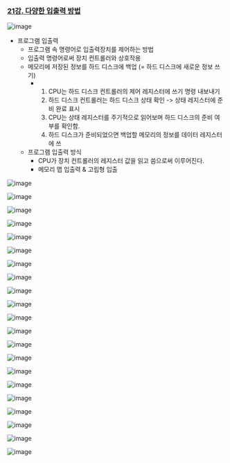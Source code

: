 ### [21강. 다양한 입출력 방법](https://www.youtube.com/watch?v=RRgGVu8OCP4)

![image](https://github.com/user-attachments/assets/ffff8b8e-b3eb-40bf-9a8b-a46300e1e99c)

- 프로그램 입출력
  - 프로그램 속 명령어로 입출력장치를 제어하는 방법
  - 입출력 명령어로써 장치 컨트롤러와 상호작용
  - 메모리에 저장된 정보를 하드 디스크에 백업 (= 하드 디스크에 새로운 정보 쓰기)
    - 1. CPU는 하드 디스크 컨트롤러의 제어 레지스터에 쓰기 명령 내보내기
      2. 하드 디스크 컨트롤러는 하드 디스크 상태 확인 -> 상태 레지스터에 준비 완료 표시
      3. CPU는 상태 레지스터를 주기적으로 읽어보며 하드 디스크의 준비 여부를 확인함.
      4. 하드 디스크가 준비되었으면 백업할 메모리의 정보를 데이터 레지스터에 쓰
  - 프로그램 입출력 방식
    - CPU가 장치 컨트롤러의 레지스터 값을 읽고 씀으로써 이루어진다.
    - 메모리 맵 입출력 & 고립형 입출

![image](https://github.com/user-attachments/assets/fca80061-6b29-4438-8073-d6c12cff3aba)

![image](https://github.com/user-attachments/assets/120ac42a-4c54-4288-897c-80f7208c81a8)

![image](https://github.com/user-attachments/assets/2e3ea277-eb26-46a8-b16a-03b5f5f311e9)

![image](https://github.com/user-attachments/assets/81701f9e-52c9-4579-92e8-b444cebd8990)

![image](https://github.com/user-attachments/assets/54edab7f-f0f9-4538-bca6-25aa857b4f7d)

![image](https://github.com/user-attachments/assets/9f070ce3-38fe-4c90-9e11-3794b448817b)

![image](https://github.com/user-attachments/assets/a329a812-1417-4153-9475-aa681ae1d248)

![image](https://github.com/user-attachments/assets/65b92efd-3443-4649-a8a7-57e2c79ddffc)

![image](https://github.com/user-attachments/assets/fd94ec85-a565-4ce5-9ee9-797df123a84c)

![image](https://github.com/user-attachments/assets/bd70a285-f931-4b8d-8911-4adf7d63189c)

![image](https://github.com/user-attachments/assets/71574d91-996d-45ef-a9bd-3e1c33f36ab4)

![image](https://github.com/user-attachments/assets/4d12509c-b43e-4983-9711-e210166dec07)

![image](https://github.com/user-attachments/assets/35cda6b2-00c4-402d-ab58-a8022bcd1f1e)

![image](https://github.com/user-attachments/assets/15d89c6f-907b-4e4f-a6a8-8f14e7d0550e)

![image](https://github.com/user-attachments/assets/801ab59d-1638-4494-a2d1-17e5b510fb1e)

![image](https://github.com/user-attachments/assets/16bc2d19-4330-405f-9190-b69a1a97f479)

![image](https://github.com/user-attachments/assets/4164e29b-71f9-45ed-899c-09e011a72358)

![image](https://github.com/user-attachments/assets/5dbfeb97-688b-49a3-ab0a-5401241cb6e6)

![image](https://github.com/user-attachments/assets/fa5d20a5-9e6a-4085-a6d1-9658f516cd22)

![image](https://github.com/user-attachments/assets/027826e9-192b-4fd7-bb2f-68fd9342aeaf)

![image](https://github.com/user-attachments/assets/f78bbf5c-1747-46bb-9218-04c7afc8c3de)
